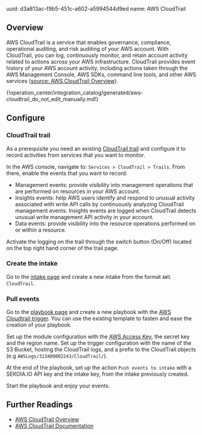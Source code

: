 uuid: d3a813ac-f9b5-451c-a602-a5994544d9ed
name: AWS CloudTrail

## Overview
AWS CloudTrail is a service that enables governance, compliance, operational auditing, and risk auditing of your AWS account. With CloudTrail, you can log, continuously monitor, and retain account activity related to actions across your AWS infrastructure. CloudTrail provides event history of your AWS account activity, including actions taken through the AWS Management Console, AWS SDKs, command line tools, and other AWS services ([source: AWS CloudTrail Overview](https://aws.amazon.com/cloudtrail/)).

{!operation_center/integration_catalog/generated/aws-cloudtrail_do_not_edit_manually.md!}

## Configure

### CloudTrail trail

As a prerequisite you need an existing [CloudTrail trail](https://docs.aws.amazon.com/awscloudtrail/latest/userguide/creating-an-organizational-trail-in-the-console.html) and configure it to record activities from services that you want to monitor.

In the AWS console, navigate to: `Services > CloudTrail > Trails`. From there, enable the events that you want to record:

- Management events: provide visibility into management operations that are performed on resources in your AWS account.
- Insights events: help AWS users identify and respond to unusual activity associated with write API calls by continuously analyzing CloudTrail management events. Insights events are logged when CloudTrail detects unusual write management API activity in your account.
- Data events: provide visibility into the resource operations performed on or within a resource.

Activate the logging on the trail through the switch button (On/Off) located on the top right hand corner of the trail page.

### Create the intake

Go to the [intake page](https://app.sekoia.io/operations/intakes) and create a new intake from the format `AWS CloudTrail`.

### Pull events

Go to the [playbook page](https://app.sekoia.io/operations/playbooks) and create a new playbook with the [AWS Cloudtrail trigger](https://docs.sekoia.io/playbooks/library/aws/#fetch-cloudtrail-logs). You can use the existing template to fasten and ease the creation of your playbook.

Set up the module configuration with the [AWS Access Key](https://docs.aws.amazon.com/IAM/latest/UserGuide/id_credentials_access-keys.html), the secret key and the region name. Set up the trigger configuration with the name of the S3 Bucket, hosting the CloudTrail logs, and a prefix to the CloudTrail objects (e.g `AWSLogs/313400002243/CloudTrail/`).

At the end of the playbook, set up the action `Push events to intake` with a SEKOIA.IO API key and the intake key, from the intake previously created.

Start the playbook and enjoy your events.

## Further Readings


- [AWS CloudTrail Overview](https://aws.amazon.com/cloudtrail/)
- [AWS CloudTrail Documentation](https://docs.aws.amazon.com/awscloudtrail/latest/userguide/cloudtrail-user-guide.html)
